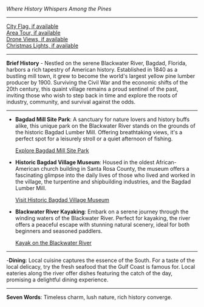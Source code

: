 *Where History Whispers Among the Pines*

---

[City Flag, if available](https://www.google.com/search?tbm=isch&q=Bagdad+FL+Flag+Picture)  
[Area Tour, if available](https://www.youtube.com/results?search_query=Bagdad+FL+4k+tour)  
[Drone Views, if available](https://www.youtube.com/results?search_query=Bagdad+FL+4k+drone)  
[Christmas Lights, if available](https://www.youtube.com/results?search_query=Bagdad+FL+christmas+lights)

---

**Brief History** - Nestled on the serene Blackwater River, Bagdad, Florida, harbors a rich tapestry of American history. Established in 1840 as a bustling mill town, it grew to become the world's largest yellow pine lumber producer by 1900. Surviving the Civil War and the economic shifts of the 20th century, this quaint village remains a proud sentinel of the past, inviting those who wish to step back in time and explore the roots of industry, community, and survival against the odds.

---

- **Bagdad Mill Site Park**: A sanctuary for nature lovers and history buffs alike, this unique park on the Blackwater River stands on the grounds of the historic Bagdad Lumber Mill. Offering breathtaking views, it's a perfect spot for a leisurely stroll or a quiet afternoon of fishing.

  [Explore Bagdad Mill Site Park](https://www.youtube.com/results?search_query=Bagdad+FL+Bagdad+Mill+Site+Park)

- **Historic Bagdad Village Museum**: Housed in the oldest African-American church building in Santa Rosa County, the museum offers a fascinating glimpse into the daily lives of those who lived and worked in the village, the turpentine and shipbuilding industries, and the Bagdad Lumber Mill.

  [Visit Historic Bagdad Village Museum](https://www.youtube.com/results?search_query=Bagdad+FL+Historic+Bagdad+Village+Museum)

- **Blackwater River Kayaking**: Embark on a serene journey through the winding waters of the Blackwater River. Perfect for kayaking, the river offers a peaceful escape with stunning natural scenery, ideal for both beginners and seasoned paddlers.

  [Kayak on the Blackwater River](https://www.youtube.com/results?search_query=Bagdad+FL+Blackwater+River+kayaking)

---

-**Dining**: Local cuisine captures the essence of the South. For a taste of the local delicacy, try the fresh seafood that the Gulf Coast is famous for. Local eateries along the river offer dishes featuring the catch of the day, promising a delightful dining experience.

---

**Seven Words**: Timeless charm, lush nature, rich history converge.